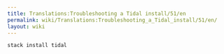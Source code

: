 ```yaml
---
title: Translations:Troubleshooting a Tidal install/51/en
permalink: wiki/Translations:Troubleshooting_a_Tidal_install/51/en/
layout: wiki
---
```


``` bash
stack install tidal
```
